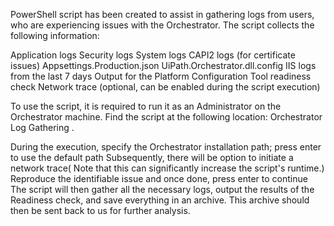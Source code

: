PowerShell script has been created to assist in gathering logs from users, who are experiencing issues with the Orchestrator. The script collects the following information:

Application logs
Security logs
System logs
CAPI2 logs (for certificate issues)
Appsettings.Production.json
UiPath.Orchestrator.dll.config
IIS logs from the last 7 days
Output for the Platform Configuration Tool readiness check
Network trace (optional, can be enabled during the script execution)
 

To use the script, it is required to run it as an Administrator on the Orchestrator machine. Find the script at the following location: Orchestrator Log Gathering .

 

During the execution, specify the Orchestrator installation path; press enter to use the default path
Subsequently, there will be option to initiate a network trace( Note that this can significantly increase the script's runtime.)
Reproduce the identifiable issue and once done, press enter to continue
The script will then gather all the necessary logs, output the results of the Readiness check, and save everything in an archive. This archive should then be sent back to us for further analysis.
